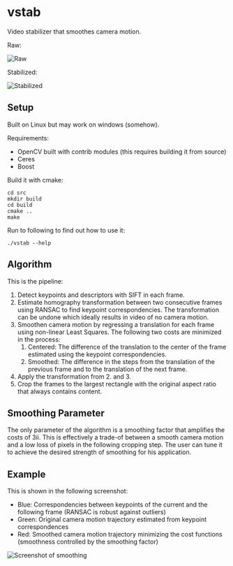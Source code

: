 # vstab
Video stabilizer that smoothes camera motion.

Raw:

![Raw](https://github.com/oberger4711/vstab/blob/master/images/raw.gif)

Stabilized:

![Stabilized](https://github.com/oberger4711/vstab/blob/master/images/smoothed.gif)

## Setup
Built on Linux but may work on windows (somehow).

Requirements:
* OpenCV built with contrib modules (this requires building it from source)
* Ceres
* Boost

Build it with cmake:
```
cd src
mkdir build
cd build
cmake ..
make
```
Run to following to find out how to use it:
```
./vstab --help
```

## Algorithm
This is the pipeline:
1. Detect keypoints and descriptors with SIFT in each frame.
2. Estimate homography transformation between two consecutive frames using RANSAC to find keypoint correspondencies.
The transformation can be undone which ideally results in video of no camera motion.
3. Smoothen camera motion by regressing a translation for each frame using non-linear Least Squares.
The following two costs are minimized in the process:
    1. Centered: The difference of the translation to the center of the frame estimated using the keypoint correspondencies.
    2. Smoothed: The difference in the steps from the translation of the previous frame and to the translation of the next frame.
4. Apply the transformation from 2. and 3.
5. Crop the frames to the largest rectangle with the original aspect ratio that always contains content.

## Smoothing Parameter
The only parameter of the algorithm is a smoothing factor that amplifies the costs of 3ii.
This is effectively a trade-of between a smooth camera motion and a low loss of pixels in the following cropping step.
The user can tune it to achieve the desired strength of smoothing for his application.

## Example
This is shown in the following screenshot:
* Blue: Correspondencies between keypoints of the current and the following frame (RANSAC is robust against outliers)
* Green: Original camera motion trajectory estimated from keypoint correspondences
* Red: Smoothed camera motion trajectory minimizing the cost functions (smoothness controlled by the smoothing factor)

![Screenshot of smoothing](https://github.com/oberger4711/vstab/blob/master/images/smoothing.png)
